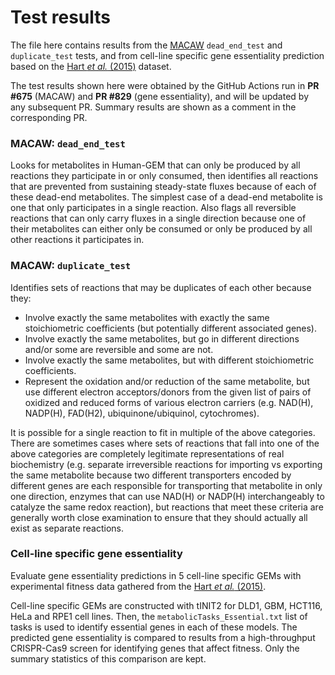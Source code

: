 # Test results

The file here contains results from the [MACAW](https://github.com/Devlin-Moyer/macaw) `dead_end_test` and `duplicate_test` tests, and from cell-line specific gene essentiality prediction based on the [Hart _et al._ (2015)](https://doi.org/10.1016/j.cell.2015.11.015) dataset.

The test results shown here were obtained by the GitHub Actions run in **PR #675** (MACAW) and **PR #829** (gene essentiality), and will be updated by any subsequent PR. Summary results are shown as a comment in the corresponding PR.

### MACAW: `dead_end_test`
Looks for metabolites in Human-GEM that can only be produced by all reactions they participate in or only consumed, then identifies all reactions that are prevented from sustaining steady-state fluxes because of each of these dead-end metabolites. The simplest case of a dead-end metabolite is one that only participates in a single reaction. Also flags all reversible reactions that can only carry fluxes in a single direction because one of their metabolites can either only be consumed or only be produced by all other reactions it participates in.

### MACAW: `duplicate_test`
Identifies sets of reactions that may be duplicates of each other because they:

- Involve exactly the same metabolites with exactly the same stoichiometric coefficients (but potentially different associated genes).
- Involve exactly the same metabolites, but go in different directions and/or some are reversible and some are not.
- Involve exactly the same metabolites, but with different stoichiometric coefficients.
- Represent the oxidation and/or reduction of the same metabolite, but use different electron acceptors/donors from the given list of pairs of oxidized and reduced forms of various electron carriers (e.g. NAD(H), NADP(H), FAD(H2), ubiquinone/ubiquinol, cytochromes).

It is possible for a single reaction to fit in multiple of the above categories. There are sometimes cases where sets of reactions that fall into one of the above categories are completely legitimate representations of real biochemistry (e.g. separate irreversible reactions for importing vs exporting the same metabolite because two different transporters encoded by different genes are each responsible for transporting that metabolite in only one direction, enzymes that can use NAD(H) or NADP(H) interchangeably to catalyze the same redox reaction), but reactions that meet these criteria are generally worth close examination to ensure that they should actually all exist as separate reactions.

### Cell-line specific gene essentiality
Evaluate gene essentiality predictions in 5 cell-line specific GEMs with experimental fitness data gathered from the [Hart _et al._ (2015)](https://doi.org/10.1016/j.cell.2015.11.015).

Cell-line specific GEMs are constructed with tINIT2 for DLD1, GBM, HCT116, HeLa and RPE1 cell lines. Then, the `metabolicTasks_Essential.txt` list of tasks is used to identify essential genes in each of these models. The predicted gene essentiality is compared to results from a high-throughput CRISPR-Cas9 screen for identifying genes that affect fitness. Only the summary statistics of this comparison are kept. 